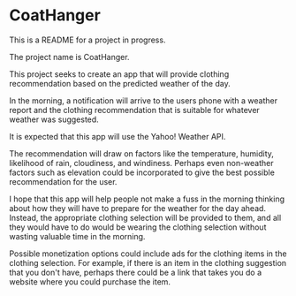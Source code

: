 # CoatHanger

This is a README for a project in progress.

The project name is CoatHanger.

This project seeks to create an app that will provide clothing recommendation
based on the predicted weather of the day.

In the morning, a notification will arrive to the users phone with a weather report
and the clothing recommendation that is suitable for whatever weather was suggested.

It is expected that this app will use the Yahoo! Weather API.

The recommendation will draw on factors like the temperature, humidity, likelihood of rain,
cloudiness, and windiness. Perhaps even non-weather factors such as elevation could be
incorporated to give the best possible recommendation for the user.

I hope that this app will help people not make a fuss in the morning thinking about how
they will have to prepare for the weather for the day ahead. Instead, the appropriate 
clothing selection will be provided to them, and all they would have to do would be wearing
the clothing selection without wasting valuable time in the morning.

Possible monetization options could include ads for the clothing items in the clothing selection.
For example, if there is an item in the clothing suggestion that you don't have, perhaps there could 
be a link that takes you do a website where you could purchase the item.
